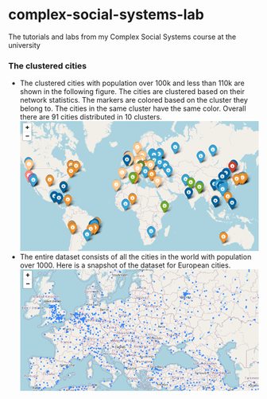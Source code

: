 # complex-social-systems-lab
The tutorials and labs from my Complex Social Systems course at the university

### The clustered cities
-  The clustered cities with population over 100k and less than 110k are shown in the following figure.
The cities are clustered based on their network statistics.
The markers are colored based on the cluster they belong to.
The cities in the same cluster have the same color. Overall there
are 91 cities distributed in 10 clusters.
![Clustered cities](assets/cities_clustered.png)
- The entire dataset consists of all the cities in the world with population over 1000.
Here is a snapshot of the dataset for European cities.
![European cities](assets/european_cities_snapshot.png)
